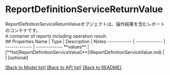 # ReportDefinitionServiceReturnValue

<div lang=\"ja\">ReportDefinitionServiceReturnValueオブジェクトは、操作結果を含むレポートのコンテナです。</div> <div lang=\"en\">A container of reports including operation result.</div> 
## Properties
Name | Type | Description | Notes
------------ | ------------- | ------------- | -------------
**values** | [**list[ReportDefinitionServiceValue]**](ReportDefinitionServiceValue.md) |  | [optional] 

[[Back to Model list]](../README.md#documentation-for-models) [[Back to API list]](../README.md#documentation-for-api-endpoints) [[Back to README]](../README.md)


